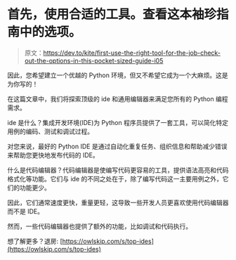 # 首先，使用合适的工具。查看这本袖珍指南中的选项。

> 原文：<https://dev.to/kite/first-use-the-right-tool-for-the-job-check-out-the-options-in-this-pocket-sized-guide-i05>

因此，您希望建立一个优越的 Python 环境，但又不希望它成为一个大麻烦。这是为你写的！

在这篇文章中，我们将探索顶级的 ide 和通用编辑器来满足您所有的 Python 编程需求。

ide 是什么？集成开发环境(IDE)为 Python 程序员提供了一套工具，可以简化特定用例的编码、测试和调试过程。

对您来说，最好的 Python IDE 是通过自动化重复任务、组织信息和帮助减少错误来帮助您更快地发布代码的 IDE。

什么是代码编辑器？代码编辑器是使编写代码更容易的工具，提供语法高亮和代码格式化等功能。它们与 ide 的不同之处在于，除了编写代码这一主要用例之外，它们的功能更少。

因此，它们通常速度更快，重量更轻，这导致一些开发人员更喜欢使用代码编辑器而不是 IDE。

然而，一些代码编辑器也提供了额外的功能，比如调试和代码执行。

想了解更多？退房:
[https://owlskip.com/s/top-ides](https://owlskip.com/s/top-ides)